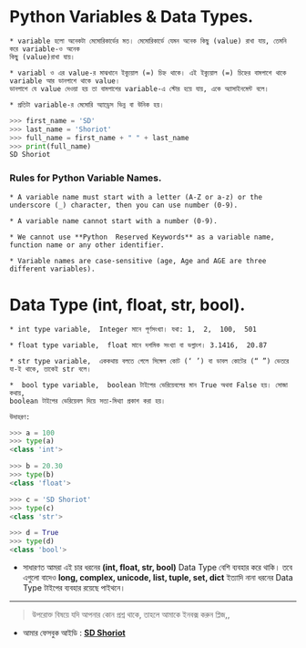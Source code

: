 # Python Variables & Data Types.

	* variable হলো অনেকটা মেমোরিকার্ডের মত। মেমোরিকার্ডে যেমন অনেক কিছু (value) রাখা যায়, তেমনি করে variable-ও অনেক 
	কিছু (value)রাখা যায়। 

	* variabl ও এর value-র মাঝখানে ইক্যুয়াল (=) চিহ্ন থাকে। এই ইক্যুয়াল (=) চিহ্নের বামপাশে থাকে variable আর ডানপাশে থাকে value। 
	ডানপাশে যে value দেওয়া হয় তা বামপাশের variable-এ স্টোর হয়ে যায়, একে অ্যাসাইনমেন্ট বলে।
    
    * প্রতিটা variable-র মেমোরি অ্যাড্রেস ভিন্ন বা উনিক হয়।


```python
>>> first_name = 'SD'
>>> last_name = 'Shoriot'
>>> full_name = first_name + " " + last_name
>>> print(full_name)
SD Shoriot
```

### Rules for Python Variable Names.

	* A variable name must start with a letter (A-Z or a-z) or the underscore (_) character, then you can use number (0-9).

	* A variable name cannot start with a number (0-9).

	* We cannot use **Python  Reserved Keywords** as a variable name, function name or any other identifier. 

	* Variable names are case-sensitive (age, Age and AGE are three different variables).


# Data Type (int, float, str, bool).

	* int type variable,  Integer মানে পূর্ণসংখ্যা। যথা: 1,  2,  100,  501

	* float type variable,  float মানে দশমিক সংখ্যা বা ভগ্নাংশ। 3.1416,  20.87

	* str type variable,  এককথায় বলতে গেলে সিঙ্গেল কোট (‘ ’) বা ডাবল কোটের (“ ”) ভেতরে যা-ই থাকে, তাকেই str বলে।

	*  bool type variable,  boolean টাইপের ভেরিয়েবলের মান True অথবা False হয়। সোজা কথায়,  
	boolean টাইপের ভেরিয়েবল দিয়ে সত্য-মিথ্যা প্রকাশ করা হয়।

	উদাহরণ:

```python
>>> a = 100
>>> type(a)
<class 'int'>

>>> b = 20.30
>>> type(b)
<class 'float'>

>>> c = 'SD Shoriot'
>>> type(c)
<class 'str'>

>>> d = True
>>> type(d)
<class 'bool'>
```

* সাধারণত আমরা এই চার ধরনের **(int, float, str, bool)** Data Type বেশি ব্যবহার করে থাকি। তবে এগুলো বাদেও 
**long, complex, unicode, list, tuple, set, dict** ইত্যাদি নানা ধরনের Data Type টাইপের  ব্যবহার রয়েছে পাইথনে।


---

> উপরোক্ত বিষয়ে যদি আপনার কোন প্রশ্ন থাকে, তাহলে আমাকে ইনবক্স করুন প্লিজ,,

* আমার ফেসবুক আইডি :  **[SD Shoriot](https://www.facebook.com/shoriot)**